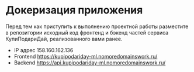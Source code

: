 # Докеризация приложения

Перед тем как приступить к выполнению проектной работы разместите в репозитории исходный код фронтенд и бэкенд частей сервиса КупиПодариДай, реализованного вами ранее. 

* IP адрес 158.160.162.136
* Frontend https://kupipodariday-ml.nomoredomainswork.ru/
* Backend https://api.kupipodariday-ml.nomoredomainswork.ru/